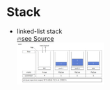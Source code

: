 # Stack

* linked-list stack <br>
    [🔥see Source](./linked-list-stack.cpp)<br>
    <img src="./stack.png" width = "200"  alt="linked-list stack">